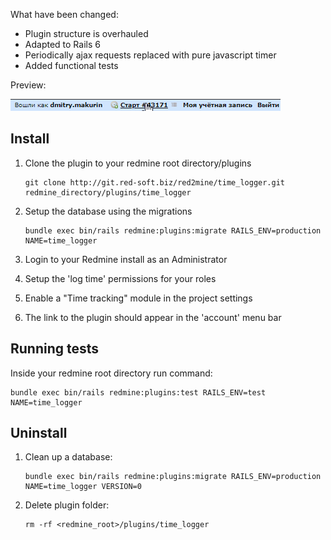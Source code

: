 What have been changed:

* Plugin structure is overhauled
* Adapted to Rails 6
* Periodically ajax requests replaced with pure javascript timer
* Added functional tests

Preview:

![](https://github.com/red-soft-ru/time_logger/raw/41516d258daaaabcf6813761c452d670fde87799/1552138058249.gif)

## Install

1. Clone the plugin to your redmine root directory/plugins

    ```
    git clone http://git.red-soft.biz/red2mine/time_logger.git redmine_directory/plugins/time_logger
    ```
2. Setup the database using the migrations

    ```
    bundle exec bin/rails redmine:plugins:migrate RAILS_ENV=production NAME=time_logger
    ```
3. Login to your Redmine install as an Administrator
4. Setup the 'log time' permissions for your roles
5. Enable a "Time tracking" module in the project settings
6. The link to the plugin should appear in the 'account' menu bar

## Running tests

Inside your redmine root directory run command:


    bundle exec bin/rails redmine:plugins:test RAILS_ENV=test NAME=time_logger

## Uninstall 

1. Clean up a database: 

    ```
    bundle exec bin/rails redmine:plugins:migrate RAILS_ENV=production NAME=time_logger VERSION=0
    ```
2. Delete plugin folder: 

    ```
    rm -rf <redmine_root>/plugins/time_logger
    ```